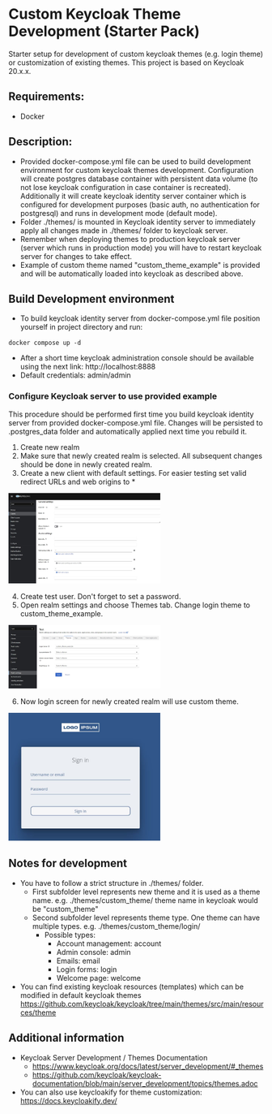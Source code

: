 # Custom Keycloak Theme Development (Starter Pack)
Starter setup for development of custom keycloak themes (e.g. login theme) or customization of existing themes. This project is based on Keycloak 20.x.x.

## Requirements:
- Docker

## Description:
- Provided docker-compose.yml file can be used to build development environment for custom keycloak themes development. Configuration will create postgres database container with persistent data volume (to not lose keycloak configuration in case container is recreated). Additionally it will create keycloak identity server container which is configured for development purposes (basic auth, no authentication for postgresql) and runs in development mode (default mode). 
- Folder ./themes/ is mounted in Keycloak identity server to immediately apply all changes made in ./themes/ folder to keycloak server. 
- Remember when deploying themes to production keycloak server (server which runs in production mode) you will have to restart keycloak server for changes to take effect. 
- Example of custom theme named "custom_theme_example" is provided and will be automatically loaded into keycloak as described above.

## Build Development environment
- To build keycloak identity server from docker-compose.yml file position yourself in project directory and run:
```
docker compose up -d
```
- After a short time keycloak administration console should be available using the next link: http://localhost:8888
 - Default credentials: admin/admin

### Configure Keycloak server to use provided example
This procedure should be performed first time you build keycloak identity server from provided docker-compose.yml file. Changes will be persisted to .postgres_data folder and automatically applied next time you rebuild it.
1. Create new realm
2. Make sure that newly created realm is selected. All subsequent changes should be done in newly created realm.
3. Create a new client with default settings. For easier testing set valid redirect URLs and web origins to *
<img width="300px" src="https://raw.githubusercontent.com/Andrej988/keycloak-custom-theme-dev/main/img-keycloak-client-setup.JPG">

4. Create test user. Don't forget to set a password.
5. Open realm settings and choose Themes tab. Change login theme to custom_theme_example.
<img width="300px" src="https://raw.githubusercontent.com/Andrej988/keycloak-custom-theme-dev/main/img-keycloak-realm-theme-setting.JPG">

6. Now login screen for newly created realm will use custom theme.

<img width="300px" src="https://raw.githubusercontent.com/Andrej988/keycloak-custom-theme-dev/main/img-login-screen.JPG">

## Notes for development
- You have to follow a strict structure in ./themes/ folder. 
  - First subfolder level represents new theme and it is used as a theme name. e.g. ./themes/custom_theme/ theme name in keycloak would be "custom_theme"
  - Second subfolder level represents theme type. One theme can have multiple types. e.g. ./themes/custom_theme/login/
    - Possible types:
      - Account management: account
      - Admin console: admin
      - Emails: email
      - Login forms: login
      - Welcome page: welcome
- You can find existing keycloak resources (templates) which can be modified in default keycloak themes https://github.com/keycloak/keycloak/tree/main/themes/src/main/resources/theme

## Additional information
- Keycloak Server Development / Themes Documentation
  - https://www.keycloak.org/docs/latest/server_development/#_themes
  - https://github.com/keycloak/keycloak-documentation/blob/main/server_development/topics/themes.adoc
- You can also use keycloakify for theme customization: https://docs.keycloakify.dev/


